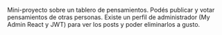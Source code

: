Mini-proyecto sobre un tablero de pensamientos. Podés publicar y votar pensamientos de otras personas. Existe un perfil de administrador (My Admin React y JWT) para ver los posts y poder eliminarlos a gusto. 
